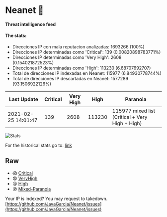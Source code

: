 # Neanet :hocho:
#### Threat intelligence feed
#### The stats:

- Direcciones IP con mala reputacion analizadas: 1693266 (100%)
- Direcciones IP determinadas como 'Critical':  139 (0.00820898783771%)
- Direcciones IP determinadas como 'Very High':  2608 (0.154021872523%)
- Direcciones IP determinadas como 'High':  113230 (6.68707692707)
- Total de direcciones IP indexadas en Neanet:  115977 (6.84930778744%)
- Total de direcciones IP descartadas en Neanet:  1577289 (93.1506922126%)

| Last Update | Critical | Very High | High | Paranoia |
| --- | --- | --- | --- | --- |
| 2021-02-25 14:01:47 | 139 | 2608 | 113230 | 115977 mixed list (Critical + Very High + High)|

![Stats](https://docs.google.com/spreadsheets/d/e/2PACX-1vSnaNMIXVabIpDJjufMlzH7poXnshF3mgd8Is1g9ytUEzVsP5my4Trn8f-xkoLLQ38xpL3HtmUexLo6/pubchart?oid=501124687&format=image)

For the historical stats go to: [link](/stats.csv)
## Raw
- :scream: [Critical](https://raw.githubusercontent.com/JavaGarcia/Neanet/master/blacklists/neanet_critical.txt)
- :fearful: [VeryHigh](https://raw.githubusercontent.com/JavaGarcia/Neanet/master/blacklists/neanet_veryHigh.txtt)
- :frowning: [High](https://raw.githubusercontent.com/JavaGarcia/Neanet/master/blacklists/neanet_high.txt)
- :dizzy_face: [Mixed-Paranoia](https://raw.githubusercontent.com/JavaGarcia/Neanet/master/blacklists/neanet_all.txt)


Your IP is indexed? You may request to takedown. [https://github.com/JavaGarcia/Neanet/issues](https://github.com/JavaGarcia/Neanet/issues)






































































































































































































































































































































































































































































































































































































































































































































































































































































































































































































































































































































































































































































































































































































































































































































































































































































































































































































































































































































































































































































































































































































































































































































































































































































































































































































































































































































































































































































































































































































































































































































































































































































































































































































































































































































































































































































































































































































































































































































































































































































































































































































































































































































































































































































































































































































































